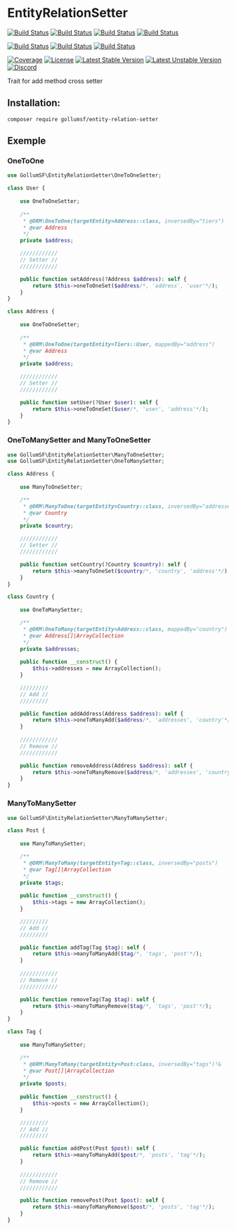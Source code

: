 # EntityRelationSetter

[![Build Status](https://github.com/GollumSF/entity-relation-setter/actions/workflows/doctrine_2.4.5.yml/badge.svg?branch=master)](https://github.com/GollumSF/entity-relation-setter/actions)
[![Build Status](https://github.com/GollumSF/entity-relation-setter/actions/workflows/doctrine_2.7.yml/badge.svg?branch=master)](https://github.com/GollumSF/entity-relation-setter/actions)
[![Build Status](https://github.com/GollumSF/entity-relation-setter/actions/workflows/doctrine_2.11.yml/badge.svg?branch=master)](https://github.com/GollumSF/entity-relation-setter/actions)
[![Build Status](https://github.com/GollumSF/entity-relation-setter/actions/workflows/doctrine_latest.yml/badge.svg?branch=master)](https://github.com/GollumSF/entity-relation-setter/actions)

[![Build Status](https://github.com/GollumSF/entity-relation-setter/actions/workflows/symfony_4.4.yml/badge.svg?branch=master)](https://github.com/GollumSF/entity-relation-setter/actions)
[![Build Status](https://github.com/GollumSF/entity-relation-setter/actions/workflows/symfony_5.4.yml/badge.svg?branch=master)](https://github.com/GollumSF/entity-relation-setter/actions)
[![Build Status](https://github.com/GollumSF/entity-relation-setter/actions/workflows/symfony_6.4.yml/badge.svg?branch=master)](https://github.com/GollumSF/entity-relation-setter/actions)

[![Coverage](https://coveralls.io/repos/github/GollumSF/entity-relation-setter/badge.svg?branch=master)](https://coveralls.io/github/GollumSF/entity-relation-setter)
[![License](https://poser.pugx.org/gollumsf/entity-relation-setter/license)](https://packagist.org/packages/gollumsf/entity-relation-setter)
[![Latest Stable Version](https://poser.pugx.org/gollumsf/entity-relation-setter/v/stable)](https://packagist.org/packages/gollumsf/entity-relation-setter)
[![Latest Unstable Version](https://poser.pugx.org/gollumsf/entity-relation-setter/v/unstable)](https://packagist.org/packages/gollumsf/entity-relation-setter)
[![Discord](https://img.shields.io/discord/671741944149573687?color=purple&label=discord)](https://discord.gg/xMBc5SQ)

Trait for add method cross setter

## Installation:

```shell
composer require gollumsf/entity-relation-setter
```

## Exemple

### OneToOne

```php
use GollumSF\EntityRelationSetter\OneToOneSetter;

class User {
	
	use OneToOneSetter;
    
	/**
	 * @ORM\OneToOne(targetEntity=Address::class, inversedBy="tiers")
	 * @var Address
	 */
	private $address;

	////////////
	// Setter //
	////////////

	public function setAddress(?Address $address): self {
		return $this->oneToOneSet($address/*, 'address', 'user'*/);
	}
}

class Address {
	
	use OneToOneSetter;
    
	/**
	 * @ORM\OneToOne(targetEntity=Tiers::User, mappedBy="address")
	 * @var Address
	 */
	private $address;

	////////////
	// Setter //
	////////////

	public function setUser(?User $user): self {
		return $this->oneToOneSet($user/*, 'user', 'address'*/);
	}
}

```

### OneToManySetter and ManyToOneSetter

```php
use GollumSF\EntityRelationSetter\ManyToOneSetter;
use GollumSF\EntityRelationSetter\OneToManySetter;

class Address {
	
	use ManyToOneSetter;

	/**
	 * @ORM\ManyToOne(targetEntity=Country::class, inversedBy="addresses")
	 * @var Country
	 */
	private $country;

	////////////
	// Setter //
	////////////

	public function setCountry(?Country $country): self {
		return $this->manyToOneSet($country/*, 'country', 'address'*/);
	}
}

class Country {
	
	use OneToManySetter;

	/**
	 * @ORM\OneToMany(targetEntity=Address::class, mappedBy="country")
	 * @var Address[]|ArrayCollection
	 */
	private $addresses;
	
	public function __construct() {
		$this->addresses = new ArrayCollection();
	}

	/////////
	// Add //
	/////////

	public function addAddress(Address $address): self {
		return $this->oneToManyAdd($address/*, 'addresses', 'country'*/);
	}
	
	////////////
	// Remove //
	////////////

	public function removeAddress(Address $address): self {
		return $this->oneToManyRemove($address/*, 'addresses', 'country'*/);
	}
}

```

### ManyToManySetter

```php
use GollumSF\EntityRelationSetter\ManyToManySetter;

class Post {
	
	use ManyToManySetter;

	/**
	 * @ORM\ManyToMany(targetEntity=Tag::class, inversedBy="posts")
	 * @var Tag[]|ArrayCollection
	 */
	private $tags;
	
	public function __construct() {
		$this->tags = new ArrayCollection();
	}

	/////////
	// Add //
	/////////

	public function addTag(Tag $tag): self {
		return $this->manyToManyAdd($tag/*, 'tags', 'post'*/);
	}
	
	////////////
	// Remove //
	////////////

	public function removeTag(Tag $tag): self {
		return $this->manyToManyRemove($tag/*, 'tags', 'post'*/);
	}
}

class Tag {
	
	use ManyToManySetter;

	/**
	 * @ORM\ManyToMany(targetEntity=Post:class, inversedBy="tags")²&
	 * @var Post[]|ArrayCollection
	 */
	private $posts;
	
	public function __construct() {
		$this->posts = new ArrayCollection();
	}

	/////////
	// Add //
	/////////

	public function addPost(Post $post): self {
		return $this->manyToManyAdd($post/*, 'posts', 'tag'*/);
	}
	
	////////////
	// Remove //
	////////////

	public function removePost(Post $post): self {
		return $this->manyToManyRemove($post/*, 'posts', 'tag'*/);
	}
}

```
